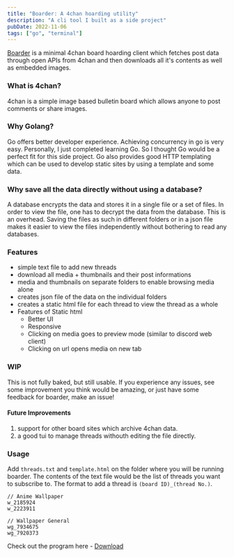 ```yaml
---
title: "Boarder: A 4chan hoarding utility"
description: "A cli tool I built as a side project"
pubDate: 2022-11-06
tags: ["go", "terminal"]
---
```

[Boarder](https://github.com/serenevoid/boarder/) is a minimal 4chan board hoarding client which fetches post data through 
open APIs from 4chan and then downloads all it's contents as well as embedded images.

### What is 4chan?
4chan is a simple image based bulletin board which allows anyone to post comments 
or share images.

### Why Golang?
Go offers better developer experience. Achieving concurrency in go is very easy.
Personally, I just completed learning Go. So I thought Go would be a perfect fit 
for this side project. Go also provides good HTTP templating which can be used to 
develop static sites by using a template and some data.

### Why save all the data directly without using a database?
A database encrypts the data and stores it in a single file or a set of files. 
In order to view the file, one has to decrypt the data from the database. This is 
an overhead. Saving the files as such in different folders or in a json file makes 
it easier to view the files independently without bothering to read any databases.

### Features
- simple text file to add new threads
- download all media + thumbnails and their post informations
- media and thumbnails on separate folders to enable browsing media alone
- creates json file of the data on the individual folders
- creates a static html file for each thread to view the thread as a whole
- Features of Static html
    - Better UI
    - Responsive
    - Clicking on media goes to preview mode (similar to discord web client)
    - Clicking on url opens media on new tab

### WIP
This is not fully baked, but still usable. If you experience any issues, 
see some improvement you think would be amazing, or just have some feedback 
for boarder, make an issue!

#### Future Improvements
1. support for other board sites which archive 4chan data.
2. a good tui to manage threads withouth editing the file directly.

### Usage
Add `threads.txt` and `template.html` on the folder where you will be running boarder. 
The contents of the text file would be the list of threads you want to subscribe to.
The format to add a thread is `(board ID)_(thread No.)`.
```
// Anime Wallpaper
w_2185924
w_2223911

// Wallpaper General
wg_7934675
wg_7920373
```

Check out the program here - [Download](https://github.com/serenevoid/boarder/releases/latest/)
